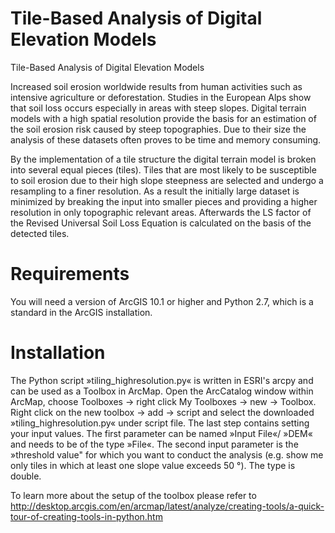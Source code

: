 # Tile-Based Analysis of Digital Elevation Models
Tile-Based Analysis of Digital Elevation Models

Increased soil erosion worldwide results from human activities such as intensive agriculture or deforestation. Studies in the European Alps show that soil loss occurs especially in areas with steep slopes. Digital terrain models with a high spatial resolution provide the basis for an estimation of the soil erosion risk caused by steep topographies. Due to their size the analysis of these datasets often proves to be time and memory consuming.

By the implementation of a tile structure the digital terrain model is broken into several equal pieces (tiles). Tiles that are most likely to be susceptible to soil erosion due to their high slope steepness are selected and undergo a resampling to a finer resolution. As a result the initially large dataset is minimized by breaking the input into smaller pieces and providing a higher
resolution in only topographic relevant areas. Afterwards the LS factor of the Revised Universal Soil Loss Equation is calculated on the basis of the detected tiles.

# Requirements
You will need a version of ArcGIS 10.1 or higher and Python 2.7, which is a standard in the ArcGIS installation.

# Installation 

The Python script »tiling_highresolution.py« is written in ESRI's arcpy and can be used as a Toolbox in ArcMap. Open the ArcCatalog window within ArcMap, choose Toolboxes -> right click My Toolboxes -> new -> Toolbox. Right click on the new toolbox -> add -> script and select the downloaded »tiling_highresolution.py« under script file. The last step contains setting your input values. The first parameter can be named »Input File«/ »DEM« and needs to be of the type »File«. The second input parameter is the »threshold value" for which you want to conduct the analysis (e.g. show me only tiles in which at least one slope value exceeds 50 °). The type is double.  

To learn more about the setup of the toolbox please refer to http://desktop.arcgis.com/en/arcmap/latest/analyze/creating-tools/a-quick-tour-of-creating-tools-in-python.htm


